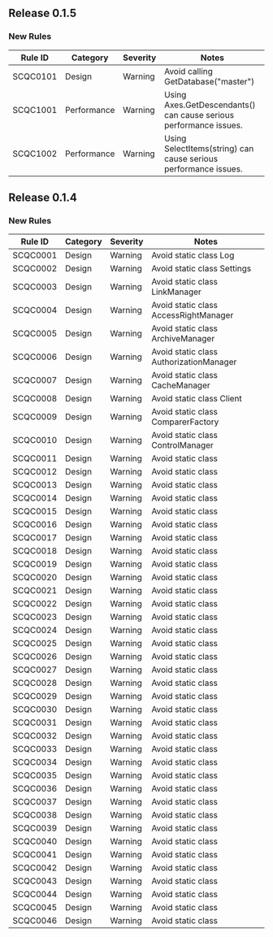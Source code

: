 ﻿## Release 0.1.5

### New Rules

Rule ID | Category | Severity | Notes
--------|----------|----------|--------------------
SCQC0101 | Design | Warning | Avoid calling GetDatabase("master")
SCQC1001 | Performance | Warning | Using Axes.GetDescendants() can cause serious performance issues.
SCQC1002 | Performance | Warning | Using SelectItems(string) can cause serious performance issues.

## Release 0.1.4

### New Rules
Rule ID | Category | Severity | Notes
--------|----------|----------|--------------------
SCQC0001 | Design | Warning | Avoid static class Log
SCQC0002 | Design | Warning | Avoid static class Settings
SCQC0003 | Design | Warning | Avoid static class LinkManager
SCQC0004 | Design | Warning | Avoid static class AccessRightManager
SCQC0005 | Design | Warning | Avoid static class ArchiveManager
SCQC0006 | Design | Warning | Avoid static class AuthorizationManager
SCQC0007 | Design | Warning | Avoid static class CacheManager
SCQC0008 | Design | Warning | Avoid static class Client
SCQC0009 | Design | Warning | Avoid static class ComparerFactory
SCQC0010 | Design | Warning | Avoid static class ControlManager
SCQC0011 | Design | Warning | Avoid static class
SCQC0012 | Design | Warning | Avoid static class
SCQC0013 | Design | Warning | Avoid static class
SCQC0014 | Design | Warning | Avoid static class
SCQC0015 | Design | Warning | Avoid static class
SCQC0016 | Design | Warning | Avoid static class
SCQC0017 | Design | Warning | Avoid static class
SCQC0018 | Design | Warning | Avoid static class
SCQC0019 | Design | Warning | Avoid static class
SCQC0020 | Design | Warning | Avoid static class
SCQC0021 | Design | Warning | Avoid static class
SCQC0022 | Design | Warning | Avoid static class
SCQC0023 | Design | Warning | Avoid static class
SCQC0024 | Design | Warning | Avoid static class
SCQC0025 | Design | Warning | Avoid static class
SCQC0026 | Design | Warning | Avoid static class
SCQC0027 | Design | Warning | Avoid static class
SCQC0028 | Design | Warning | Avoid static class
SCQC0029 | Design | Warning | Avoid static class
SCQC0030 | Design | Warning | Avoid static class
SCQC0031 | Design | Warning | Avoid static class
SCQC0032 | Design | Warning | Avoid static class
SCQC0033 | Design | Warning | Avoid static class
SCQC0034 | Design | Warning | Avoid static class
SCQC0035 | Design | Warning | Avoid static class
SCQC0036 | Design | Warning | Avoid static class
SCQC0037 | Design | Warning | Avoid static class
SCQC0038 | Design | Warning | Avoid static class
SCQC0039 | Design | Warning | Avoid static class
SCQC0040 | Design | Warning | Avoid static class
SCQC0041 | Design | Warning | Avoid static class
SCQC0042 | Design | Warning | Avoid static class
SCQC0043 | Design | Warning | Avoid static class
SCQC0044 | Design | Warning | Avoid static class
SCQC0045 | Design | Warning | Avoid static class
SCQC0046 | Design | Warning | Avoid static class

